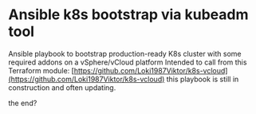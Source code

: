 # Ansible k8s bootstrap via kubeadm tool 

Ansible playbook to bootstrap production-ready K8s cluster with some required addons on a vSphere/vCloud platform
Intended to call from this Terraform module: [https://github.com/Loki1987Viktor/k8s-vcloud](https://github.com/Loki1987Viktor/k8s-vcloud)
this playbook is still in construction and often updating.

the end?
